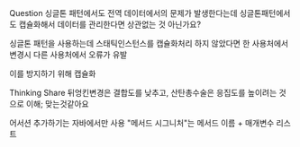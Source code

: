 Question
싱글톤 패턴에서도 전역 데이터에서의 문제가 발생한다는데 싱글톤패턴에서도 캡슐화해서 데이터를 관리한다면 상관없는 것 아닌가요?

싱글톤 패턴을 사용하는데 스태틱인스턴스를 캡슐화처리 하지 않았다면
한 사용처에서 변경시 다른 사용처에서 오류가 유발

이를 방지하기 위해 캡슐화



Thinking Share
뒤엉킨변경은 결합도를 낮추고, 
산탄총수술은 응집도를 높이려는 것으로 이해; 맞는것같아요

어서션 추가하기는 자바에서만 사용
"메서드 시그니처"는 메서드 이름 + 매개변수 리스트